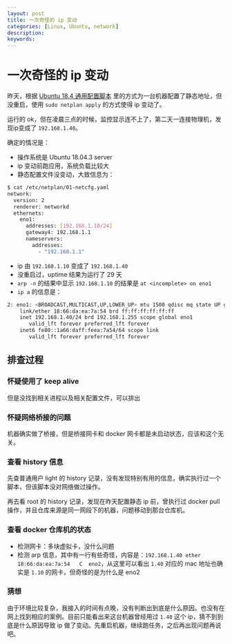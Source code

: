 ```yaml
---
layout: post
title: 一次奇怪的 ip 变动
categories: [Linux, Ubuntu, network]
description:
keywords: 
---
```


# 一次奇怪的 ip 变动

昨天，根据 [Ubuntu 18.4 通用配置脚本](https://halysl.github.io/2019/12/26/ubuntu18.04%E9%80%9A%E7%94%A8%E9%85%8D%E7%BD%AE%E8%84%9A%E6%9C%AC/) 里的方式为一台机器配置了静态地址，但没重启，使用 `sudo netplan apply` 的方式使得 ip 变动了。

运行的 ok，但在凌晨三点的时候，监控显示连不上了，第二天一连接物理机，发现ip变成了 `192.168.1.40`。

确定的情况是：

- 操作系统是 Ubuntu 18.04.3 server
- ip 变动前跑应用，系统负载比较大
- 静态配置文件没变动，大致信息为：

```sh
$ cat /etc/netplan/01-netcfg.yaml
network:
  version: 2
  renderer: networkd
  ethernets:
    eno1:
      addresses: [192.168.1.10/24]
      gateway4: 192.168.1.1
      nameservers:
        addresses:
          - "192.168.1.1"
```

- ip 由 `192.168.1.10` 变成了 `192.168.1.40`
- 没重启过，uptime 结果为运行了 29 天
- `arp -n` 的结果中显示 `192.168.1.10` 的结果是 `at <incomplete> on eno1`
- `ip a` 的信息是：

```sh
2: eno1: <BROADCAST,MULTICAST,UP,LOWER_UP> mtu 1500 qdisc mq state UP group default qlen 1000
    link/ether 18:66:da:ea:7a:54 brd ff:ff:ff:ff:ff:ff
    inet 192.168.1.40/24 brd 192.168.1.255 scope global eno1
       valid_lft forever preferred_lft forever
    inet6 fe80::1a66:daff:feea:7a54/64 scope link
       valid_lft forever preferred_lft forever
```

## 排查过程

### 怀疑使用了 keep alive

但是没找到相关进程以及相关配置文件，可以排出

### 怀疑网络桥接的问题

机器确实做了桥接，但是桥接网卡和 docker 网卡都是未启动状态，应该和这个无关。

### 查看 history 信息

先查普通用户 light 的 history 记录，没有发现特别有用的信息，确实执行过一个脚本，但该脚本没对网络做过操作。

再去看 root 的 history 记录，发现在昨天配置静态 ip 前，曾执行过 docker pull 操作，并且仓库来源是同一网段下的机器，问题移动到那台仓库机。

### 查看 docker 仓库机的状态

- 检测网卡：多块虚拟卡，没什么问题
- 检测 arp 信息，其中有一行有些奇怪，内容是：`192.168.1.40 ether 18:66:da:ea:7a:54   C  eno2`，从这里可以看出 `1.40` 对应的 mac 地址也确实是 `1.10` 的网卡，但奇怪的是为什么是 eno2

### 猜想

由于环境比较复杂，我接入的时间有点晚，没有判断出到底是什么原因。也没有在网上找到相应的案例。目前只能看出来这台机器曾经用过 `1.40` 这个 ip，猜不到到底是什么原因导致 ip 做了变动。先重启机器，继续跑任务，之后再出现问题再说吧。
